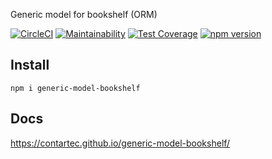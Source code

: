 Generic model for bookshelf (ORM)

[![CircleCI](https://circleci.com/gh/contartec/generic-model-bookshelf.svg?style=shield&circle-token=f1be2be4eb8aa4b7c442ff62d5a503ed0bfe902f)](https://circleci.com/gh/contartec/generic-model-bookshelf)
[![Maintainability](https://api.codeclimate.com/v1/badges/a524a1af2400086f26a8/maintainability)](https://codeclimate.com/github/contartec/generic-model-bookshelf/maintainability)
[![Test Coverage](https://api.codeclimate.com/v1/badges/a524a1af2400086f26a8/test_coverage)](https://codeclimate.com/github/contartec/generic-model-bookshelf/test_coverage)
[![npm version](https://badge.fury.io/js/generic-model-bookshelf.svg)](https://badge.fury.io/js/generic-model-bookshelf)

## Install

`npm i generic-model-bookshelf`

## Docs

https://contartec.github.io/generic-model-bookshelf/